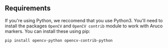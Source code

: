 ## Requirements
If you're using Python, we reccomend that you use Python3. You'll need to install the packages `OpenCV` and `OpenCV contrib` module to work with Aruco markers. You can install these using pip:

`pip install opencv-python opencv-contrib-python`
